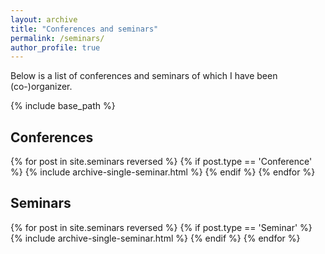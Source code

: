 ```yaml
---
layout: archive
title: "Conferences and seminars"
permalink: /seminars/
author_profile: true
---
```


Below is a list of conferences and seminars of which I have been (co-)organizer.

{% include base_path %}

Conferences
-

{% for post in site.seminars reversed %}
  {% if post.type == 'Conference' %}
    {% include archive-single-seminar.html %}
  {% endif %}
{% endfor %}

Seminars
-

{% for post in site.seminars reversed %}
  {% if post.type == 'Seminar' %}
    {% include archive-single-seminar.html %}
  {% endif %}
{% endfor %}